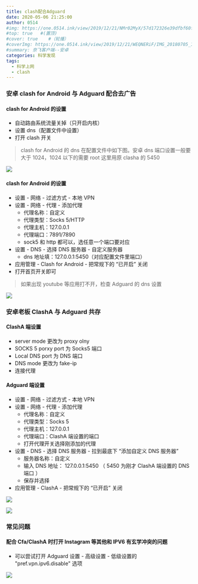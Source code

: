 ```yaml
---
title: clash配合Adguard
date: 2020-05-06 21:25:00
author: 0514
#img: https://one.0514.ink/view/2019/12/21/NMr02MyX/57d172326e39dfbf60fcdb795a08e758.jpg
#top: true   #(置顶)
#cover: true    #（轮播）
#coverImg: https://one.0514.ink/view/2019/12/21/WEQNERiF/IMG_20180705_173106.jpg
#summary: 奈飞客户端--安卓
categories: 科学发现
tags:
  - 科学上网
  - clash
---
```


### 安卓 clash for Android 与 Adguard 配合去广告

#### clash for Android 的设置

- 自动路由系统流量关掉（只开启内核）
- 设置 dns（配置文件中设置）
- 打开 clash 开关

> clash for Android 的 dns 在配置文件中如下图。安卓 dns 端口设置一般要大于 1024，1024 以下的需要 root
> 这里用原 clasha 的 5450

![](https://cdn.jsdelivr.net/gh/tianzhenwuxie01/gitpicgo/img/20200506213605.png)

#### clash for Android 的设置

- 设置 - 网络 - 过滤方式 - 本地 VPN
- 设置 - 网络 - 代理 - 添加代理
  - 代理名称：自定义
  - 代理类型：Socks 5/HTTP
  - 代理主机：127.0.0.1
  - 代理端口：7891/7890
  - sock5 和 http 都可以，选任意一个端口要对应
- 设置 - DNS - 选择 DNS 服务器 - 自定义服务器
  - dns 地址填：127.0.0.1:5450（对应配置文件里端口）
- 应用管理 - Clash for Android - 把常规下的 “已开启” 关闭
- 打开首页开关即可

> 如果出现 youtube 等应用打不开，检查 Adguard 的 dns 设置

![](https://cdn.jsdelivr.net/gh/tianzhenwuxie01/gitpicgo/img/20200506214137.jpg)

### 安卓老板 ClashA 与 Adguard 共存

#### ClashA 端设置

- server mode 更改为 proxy olny
- SOCKS 5 porxy port 为 Socks5 端口
- Local DNS port 为 DNS 端口
- DNS mode 更改为 fake-ip
- 连接代理

#### Adguard 端设置

- 设置 - 网络 - 过滤方式 - 本地 VPN
- 设置 - 网络 - 代理 - 添加代理
  - 代理名称：自定义
  - 代理类型：Socks 5
  - 代理主机：127.0.0.1
  - 代理端口：ClashA 端设置的端口
  - 打开代理开关选择刚添加的代理
- 设置 - DNS - 选择 DNS 服务器 - 拉到最底下 “添加自定义 DNS 服务器”
  - 服务器名称：自定义
  - 输入 DNS 地址： 127.0.0.1:5450 （ 5450 为刚才 ClashA 端设置的 DNS 端口 ）
  - 保存并选择
- 应用管理 - ClashA - 把常规下的 “已开启” 关闭

![](https://cdn.jsdelivr.net/gh/tianzhenwuxie01/gitpicgo/img/20200506215204.jpg)

![](https://cdn.jsdelivr.net/gh/tianzhenwuxie01/gitpicgo/img/20200506215053.jpg)

### 常见问题

#### 配合 Cfa/ClashA 时打开 Instagram 等其他和 IPV6 有玄学冲突的问题

- 可以尝试打开 Adguard 设置 - 高级设置 - 低级设置的 "pref.vpn.ipv6.disable" 选项

![](https://cdn.jsdelivr.net/gh/tianzhenwuxie01/gitpicgo/img/20200720095702.jpg)
